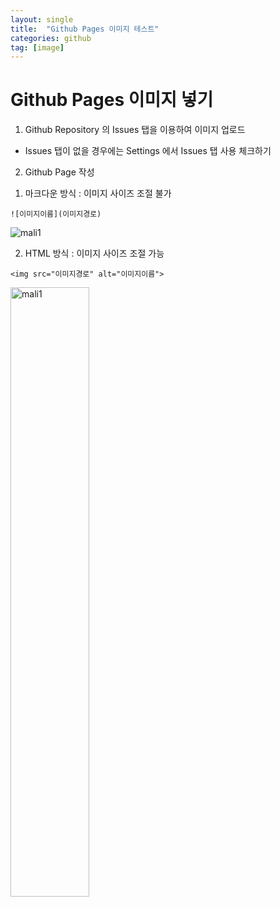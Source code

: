 ```yaml
---
layout: single
title:  "Github Pages 이미지 테스트"
categories: github
tag: [image]
---
```


# Github Pages 이미지 넣기

1. Github Repository 의 Issues 탭을 이용하여 이미지 업로드
- Issues 탭이 없을 경우에는 Settings 에서 Issues 탭 사용 체크하기

2. Github Page 작성

1) 마크다운 방식 : 이미지 사이즈 조절 불가
```
![이미지이름](이미지경로)
```
![mali1](https://github.com/janehub/janehub.github.io/assets/10504965/fd44c0ac-fc98-49ab-b112-ab8a28461734)

2) HTML 방식 : 이미지 사이즈 조절 가능
```
<img src="이미지경로" alt="이미지이름">
```
<img src="https://github.com/janehub/janehub.github.io/assets/10504965/fd44c0ac-fc98-49ab-b112-ab8a28461734" alt="mali1" width="50%" height="50%">
